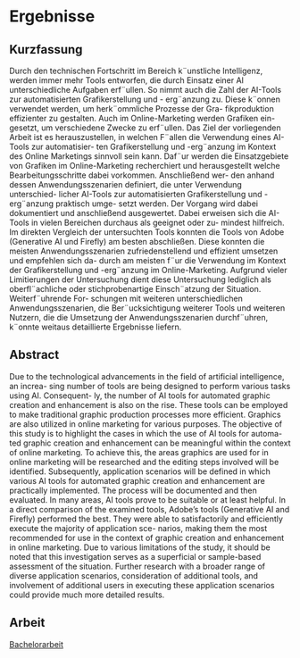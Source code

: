 # Ergebnisse

## Kurzfassung

Durch den technischen Fortschritt im Bereich k¨unstliche Intelligenz, werden immer
mehr Tools entworfen, die durch Einsatz einer AI unterschiedliche Aufgaben erf¨ullen.
So nimmt auch die Zahl der AI-Tools zur automatisierten Grafikerstellung und -
erg¨anzung zu. Diese k¨onnen verwendet werden, um herk¨ommliche Prozesse der Gra-
fikproduktion effizienter zu gestalten. Auch im Online-Marketing werden Grafiken ein-
gesetzt, um verschiedene Zwecke zu erf¨ullen. Das Ziel der vorliegenden Arbeit ist es
herauszustellen, in welchen F¨allen die Verwendung eines AI-Tools zur automatisier-
ten Grafikerstellung und -erg¨anzung im Kontext des Online Marketings sinnvoll sein
kann. Daf¨ur werden die Einsatzgebiete von Grafiken im Online-Marketing recherchiert
und herausgestellt welche Bearbeitungsschritte dabei vorkommen. Anschließend wer-
den anhand dessen Anwendungsszenarien definiert, die unter Verwendung unterschied-
licher AI-Tools zur automatisierten Grafikerstellung und -erg¨anzung praktisch umge-
setzt werden. Der Vorgang wird dabei dokumentiert und anschließend ausgewertet.
Dabei erweisen sich die AI-Tools in vielen Bereichen durchaus als geeignet oder zu-
mindest hilfreich. Im direkten Vergleich der untersuchten Tools konnten die Tools von
Adobe (Generative AI und Firefly) am besten abschließen. Diese konnten die meisten
Anwendungsszenarien zufriedenstellend und effizient umsetzen und empfehlen sich da-
durch am meisten f¨ur die Verwendung im Kontext der Grafikerstellung und -erg¨anzung
im Online-Marketing.
Aufgrund vieler Limitierungen der Untersuchung dient diese Untersuchung lediglich als
oberfl¨achliche oder stichprobenartige Einsch¨atzung der Situation. Weiterf¨uhrende For-
schungen mit weiteren unterschiedlichen Anwendungsszenarien, die Ber¨ucksichtigung
weiterer Tools und weiteren Nutzern, die die Umsetzung der Anwendungsszenarien
durchf¨uhren, k¨onnte weitaus detaillierte Ergebnisse liefern.

## Abstract

Due to the technological advancements in the field of artificial intelligence, an increa-
sing number of tools are being designed to perform various tasks using AI. Consequent-
ly, the number of AI tools for automated graphic creation and enhancement is also on
the rise. These tools can be employed to make traditional graphic production processes
more efficient. Graphics are also utilized in online marketing for various purposes. The
objective of this study is to highlight the cases in which the use of AI tools for automa-
ted graphic creation and enhancement can be meaningful within the context of online
marketing. To achieve this, the areas graphics are used for in online marketing will be
researched and the editing steps involved will be identified. Subsequently, application
scenarios will be defined in which various AI tools for automated graphic creation and
enhancement are practically implemented. The process will be documented and then
evaluated.
In many areas, AI tools prove to be suitable or at least helpful. In a direct comparison
of the examined tools, Adobe’s tools (Generative AI and Firefly) performed the best.
They were able to satisfactorily and efficiently execute the majority of application sce-
narios, making them the most recommended for use in the context of graphic creation
and enhancement in online marketing.
Due to various limitations of the study, it should be noted that this investigation serves
as a superficial or sample-based assessment of the situation. Further research with a
broader range of diverse application scenarios, consideration of additional tools, and
involvement of additional users in executing these application scenarios could provide
much more detailed results.

## Arbeit

[Bachelorarbeit](./BA-TobiasRutsch-Abgabe.pdf)